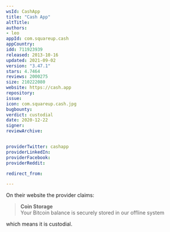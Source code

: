```yaml
---
wsId: CashApp
title: "Cash App"
altTitle: 
authors:
- leo
appId: com.squareup.cash
appCountry: 
idd: 711923939
released: 2013-10-16
updated: 2021-09-02
version: "3.47.1"
stars: 4.7464
reviews: 2000275
size: 210222080
website: https://cash.app
repository: 
issue: 
icon: com.squareup.cash.jpg
bugbounty: 
verdict: custodial
date: 2020-12-22
signer: 
reviewArchive:


providerTwitter: cashapp
providerLinkedIn: 
providerFacebook: 
providerReddit: 

redirect_from:

---
```


On their website the provider claims:

> **Coin Storage**<br>
  Your Bitcoin balance is securely stored in our offline system

which means it is custodial.
